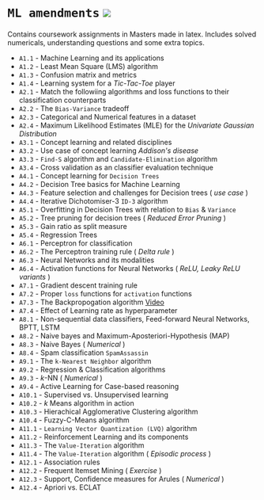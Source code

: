 # `ML amendments` ![](https://img.shields.io/badge/Made%20with-LaTeX-1f425f.svg)
Contains coursework assignments in Masters made in latex.
Includes solved numericals, understanding questions and some extra topics.

- `A1.1` - Machine Learning and its applications
- `A1.2` - Least Mean Square (LMS) algorithm 
- `A1.3` - Confusion matrix and metrics
- `A1.4` - Learning system for a _Tic-Tac-Toe_ player
- `A2.1` - Match the followiing algorithms and loss functions to their classification counterparts
- `A2.2` - The `Bias-Variance` tradeoff
- `A2.3` - Categorical and Numerical features in a dataset
- `A2.4` - Maximum Likelihood Estimates (MLE) for the _Univariate Gaussian Distribution_
- `A3.1` - Concept learning and related disciplines
- `A3.2` - Use case of concept learning _Addison's disease_
- `A3.3` - `Find-S` algorithm and `Candidate-Elimination` algorithm
- `A3.4` - Cross validation as an classifier evaluation technique
- `A4.1` - Concept learning for `Decision Trees`
- `A4.2` - Decision Tree basics for Machine Learning
- `A4.3` - Feature selection and challenges for Decision trees ( _use case_ )
- `A4.4` - Iterative Dichotomiser-3 `ID-3` algorithm
- `A5.1` - Overfitting in Decision Trees with relation to `Bias` & `Variance`
- `A5.2` - Tree pruning for decision trees ( _Reduced Error Pruning_ )
- `A5.3` - Gain ratio as split measure 
- `A5.4` - Regression Trees 
- `A6.1` - Perceptron for classification
- `A6.2` - The Perceptron training rule ( _Delta rule_ )
- `A6.3` - Neural Networks and its modalities
- `A6.4` - Activation functions for Neural Networks ( _ReLU, Leaky ReLU variants_ )
- `A7.1` - Gradient descent training rule
- `A7.2` - Proper `loss` functions for `activation` functions
- `A7.3` - The Backpropogation algorithm [Video](https://www.youtube.com/watch?v=jIdXHu78XGY&list=PLPN-43XehstM4-SWLIUS5eFxPmFJ3iHan&index=9&ab_channel=RANJIRAJ)
- `A7.4` - Effect of Learning rate as hyperparameter
- `A8.1` - Non-sequential data classifiers, Feed-forward Neural Networks, BPTT, LSTM
- `A8.2` - Naive bayes and Maximum-Aposteriori-Hypothesis (MAP)
- `A8.3` - Naive Bayes ( _Numerical_ )
- `A8.4` - Spam classification `SpamAssassin`
- `A9.1` - The `k-Nearest Neighbor` algorithm
- `A9.2` - Regression & Classification algorithms
- `A9.3` - _k_-NN ( _Numerical_ )
- `A9.4` - Active Learning for Case-based reasoning
- `A10.1` - Supervised vs. Unsupervised learning 
- `A10.2` - _k_ Means algorithm in action
- `A10.3` - Hierachical Agglomerative Clustering algorithm
- `A10.4` - Fuzzy-C-Means algorithm
- `A11.1` - `Learning Vector Quantization (LVQ)` algorithm
- `A11.2` - Reinforcement Learning and its components
- `A11.3` - The `Value-Iteration` algorithm
- `A11.4` - The `Value-Iteration` algorithm ( _Episodic process_ )
- `A12.1` - Association rules
- `A12.2` - Frequent Itemset Mining ( _Exercise_ )
- `A12.3` - Support, Confidence measures for Arules ( _Numerical_ )
- `A12.4` - Apriori vs. ECLAT
